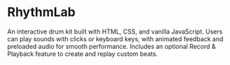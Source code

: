 # RhythmLab
An interactive drum kit built with HTML, CSS, and vanilla JavaScript. Users can play sounds with clicks or keyboard keys, with animated feedback and preloaded audio for smooth performance. Includes an optional Record &amp; Playback feature to create and replay custom beats.
